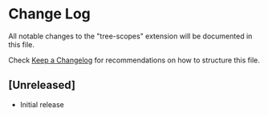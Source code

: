 # Change Log

All notable changes to the "tree-scopes" extension will be documented in this file.

Check [Keep a Changelog](http://keepachangelog.com/) for recommendations on how to structure this file.

## [Unreleased]

- Initial release